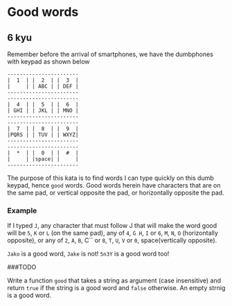 # Good words
## 6 kyu

Remember before the arrival of smartphones, we have the dumbphones with keypad as shown below
```
-----------------------
|  1  | |  2  | |  3  |
|     | | ABC | | DEF |
-----------------------
-----------------------
|  4  | |  5  | |  6  |
| GHI | | JKL | | MNO |
-----------------------
-----------------------
|  7  | |  8  | |  9  |
|PQRS | | TUV | | WXYZ|
-----------------------
-----------------------
|  *  | |  0  | |  #  |
|     | |space| |     |
-----------------------
```
The purpose of this kata is to find words I can type quickly on this dumb keypad, hence `good` words. Good words herein have characters that are on the same pad, or vertical opposite the pad, or horizontally opposite the pad.

### Example

If I typed `J`, any character that must follow J that will make the word good will be `5`, `K` or `L` (on the same pad), any of `4`, `G H`, `I` or `6`, `M`, `N`, `O` (horizontally opposite), or any of `2`, `A`, `B`, C`` or `8`, `T`, `U`, `V` or `0`, space(vertically opposite).

`Jako` is a good word, `Jake` is not! `5n3Y` is a good word too!

###TODO

Write a function `good` that takes a string as argument (case insensitive) and return `true` if the string is a good word and `false` otherwise. An empty strnig is a good word.
